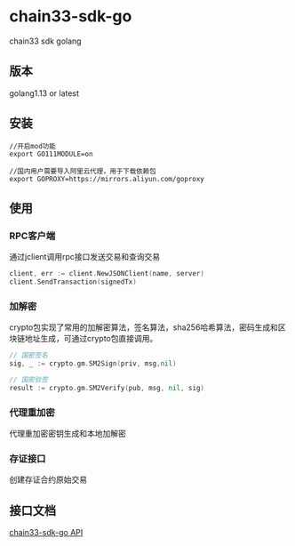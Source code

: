 # chain33-sdk-go
chain33 sdk golang

## 版本
golang1.13 or latest

## 安装

```text
//开启mod功能
export GO111MODULE=on

//国内用户需要导入阿里云代理，用于下载依赖包
export GOPROXY=https://mirrors.aliyun.com/goproxy
```

## 使用

### RPC客户端
通过jclient调用rpc接口发送交易和查询交易
```go
client, err := client.NewJSONClient(name, server)
client.SendTransaction(signedTx) 
```

### 加解密
crypto包实现了常用的加解密算法，签名算法，sha256哈希算法，密码生成和区块链地址生成，可通过crypto包直接调用。
```go
// 国密签名
sig, _ := crypto.gm.SM2Sign(priv, msg,nil)

// 国密验签
result := crypto.gm.SM2Verify(pub, msg, nil, sig)
```

### 代理重加密
代理重加密密钥生成和本地加解密

### 存证接口
创建存证合约原始交易

## 接口文档
[chain33-sdk-go API](./接口文档.md)